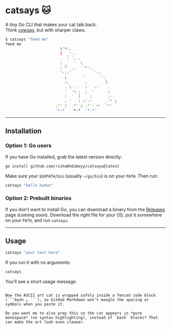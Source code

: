 # catsays 🐱

A tiny Go CLI that makes your cat talk back.  
Think [cowsay](https://en.wikipedia.org/wiki/Cowsay), but with sharper claws.  

```bash
$ catsays "feed me"
feed me 
                        \'*-.                   
                        )  _'-.                
                        .  : '. .               
                        : _   '  \              
                        ; *' _.   '*-._         
                        '-.-'          '-.      
                          ;       '       '.    
                          :.       .        \   
                          . \  .   :   .-'   .  
                          '  '+.;  ;  '      :  
                          :  '  |    ;       ;-.
                          ; '   : :'-:     _.'* ;
                      .*' /  .*' ; .*'- +'  '*'
                      '*-*   '*-*  '*-*'        
````

---

## Installation

### Option 1: Go users

If you have Go installed, grab the latest version directly:

```bash
go install github.com/rishabhdubeyy/catsays@latest
```

Make sure your `$GOPATH/bin` (usually `~/go/bin`) is on your `PATH`.
Then run:

```bash
catsays "hello human"
```

### Option 2: Prebuilt binaries

If you don’t want to install Go, you can download a binary from the [Releases](https://github.com/rishabhdubeyy/catsays/releases) page (coming soon).
Download the right file for your OS, put it somewhere on your `PATH`, and run `catsays`.

---

## Usage

```bash
catsays "your text here"
```

If you run it with no arguments:

```bash
catsays
```

You’ll see a short usage message.

````

Now the ASCII art cat is wrapped safely inside a fenced code block (```bash … ```), so GitHub Markdown won’t mangle the spacing or symbols when you paste it.  

Do you want me to also prep this so the cat appears in *pure monospace* (no syntax highlighting), instead of `bash` blocks? That can make the art look even cleaner.